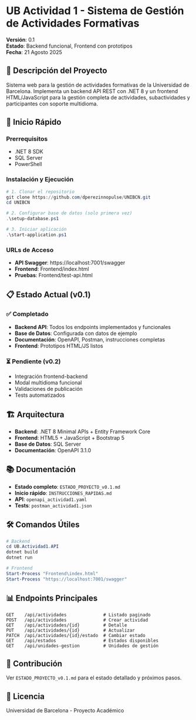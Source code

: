 # UB Actividad 1 - Sistema de Gestión de Actividades Formativas

**Versión**: 0.1  
**Estado**: Backend funcional, Frontend con prototipos  
**Fecha**: 21 Agosto 2025

## 🎯 Descripción del Proyecto

Sistema web para la gestión de actividades formativas de la Universidad de Barcelona. Implementa un backend API REST con .NET 8 y un frontend HTML/JavaScript para la gestión completa de actividades, subactividades y participantes con soporte multidioma.

## 🚀 Inicio Rápido

### Prerrequisitos
- .NET 8 SDK
- SQL Server
- PowerShell

### Instalación y Ejecución
```powershell
# 1. Clonar el repositorio
git clone https://github.com/dperezinnopulse/UNIBCN.git
cd UNIBCN

# 2. Configurar base de datos (solo primera vez)
.\setup-database.ps1

# 3. Iniciar aplicación
.\start-application.ps1
```

### URLs de Acceso
- **API Swagger**: https://localhost:7001/swagger
- **Frontend**: Frontend/index.html
- **Pruebas**: Frontend/test-api.html

## 📋 Estado Actual (v0.1)

### ✅ Completado
- **Backend API**: Todos los endpoints implementados y funcionales
- **Base de Datos**: Configurada con datos de ejemplo
- **Documentación**: OpenAPI, Postman, instrucciones completas
- **Frontend**: Prototipos HTML/JS listos

### ⏳ Pendiente (v0.2)
- Integración frontend-backend
- Modal multidioma funcional
- Validaciones de publicación
- Tests automatizados

## 🏗️ Arquitectura

- **Backend**: .NET 8 Minimal APIs + Entity Framework Core
- **Frontend**: HTML5 + JavaScript + Bootstrap 5
- **Base de Datos**: SQL Server
- **Documentación**: OpenAPI 3.1.0

## 📚 Documentación

- **Estado completo**: `ESTADO_PROYECTO_v0.1.md`
- **Inicio rápido**: `INSTRUCCIONES_RAPIDAS.md`
- **API**: `openapi_actividad1.yaml`
- **Tests**: `postman_actividad1.json`

## 🛠️ Comandos Útiles

```powershell
# Backend
cd UB.Actividad1.API
dotnet build
dotnet run

# Frontend
Start-Process "Frontend\index.html"
Start-Process "https://localhost:7001/swagger"
```

## 📊 Endpoints Principales

```
GET    /api/actividades              # Listado paginado
POST   /api/actividades              # Crear actividad
GET    /api/actividades/{id}         # Detalle
PUT    /api/actividades/{id}         # Actualizar
PATCH  /api/actividades/{id}/estado  # Cambiar estado
GET    /api/estados                  # Estados disponibles
GET    /api/unidades-gestion         # Unidades de gestión
```

## 🤝 Contribución

Ver `ESTADO_PROYECTO_v0.1.md` para el estado detallado y próximos pasos.

## 📄 Licencia

Universidad de Barcelona - Proyecto Académico